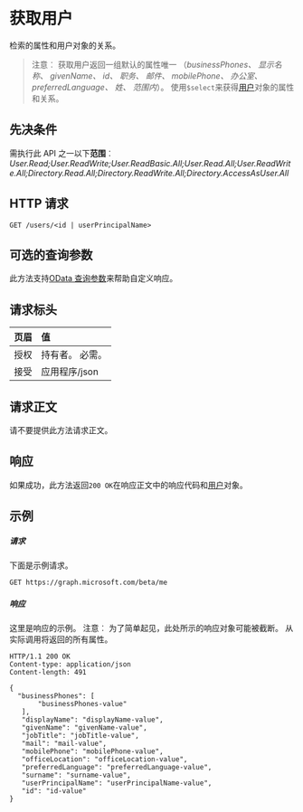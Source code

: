 # <a name="get-user"></a>获取用户

检索的属性和用户对象的关系。

> 注意︰ 获取用户返回一组默认的属性唯一 （*businessPhones、 显示名称、 givenName、 id、 职务、 邮件、 mobilePhone、 办公室、 preferredLanguage、 姓、 范围内*）。 使用`$select`来获得[用户](../resources/user.md)对象的属性和关系。

## <a name="prerequisites"></a>先决条件
需执行此 API 之一以下**范围**︰ *User.Read;User.ReadWrite;User.ReadBasic.All;User.Read.All;User.ReadWrite.All;Directory.Read.All;Directory.ReadWrite.All;Directory.AccessAsUser.All*
## <a name="http-request"></a>HTTP 请求
<!-- { "blockType": "ignored" } -->
```http
GET /users/<id | userPrincipalName>
```
## <a name="optional-query-parameters"></a>可选的查询参数
此方法支持[OData 查询参数](http://graph.microsoft.io/docs/overview/query_parameters)来帮助自定义响应。
## <a name="request-headers"></a>请求标头
| 页眉       | 值|
|:-----------|:------|
| 授权  | 持有者<token>。 必需。|
| 接受  | 应用程序/json|

## <a name="request-body"></a>请求正文
请不要提供此方法请求正文。
## <a name="response"></a>响应
如果成功，此方法返回`200 OK`在响应正文中的响应代码和[用户](../resources/user.md)对象。
## <a name="example"></a>示例
##### <a name="request"></a>请求
下面是示例请求。
<!-- {
  "blockType": "request",
  "name": "get_user"
}-->
```http
GET https://graph.microsoft.com/beta/me
```
##### <a name="response"></a>响应
这里是响应的示例。 注意︰ 为了简单起见，此处所示的响应对象可能被截断。 从实际调用将返回的所有属性。
<!-- {
  "blockType": "response",
  "truncated": true,
  "@odata.type": "microsoft.graph.user"
} -->
```http
HTTP/1.1 200 OK
Content-type: application/json
Content-length: 491

{
  "businessPhones": [
       "businessPhones-value"
   ],
   "displayName": "displayName-value",
   "givenName": "givenName-value",
   "jobTitle": "jobTitle-value",
   "mail": "mail-value",
   "mobilePhone": "mobilePhone-value",
   "officeLocation": "officeLocation-value",
   "preferredLanguage": "preferredLanguage-value",
   "surname": "surname-value",
   "userPrincipalName": "userPrincipalName-value",
   "id": "id-value"
}
```

<!-- uuid: 8fcb5dbc-d5aa-4681-8e31-b001d5168d79
2015-10-25 14:57:30 UTC -->
<!-- {
  "type": "#page.annotation",
  "description": "Get user",
  "keywords": "",
  "section": "documentation",
  "tocPath": ""
}-->
